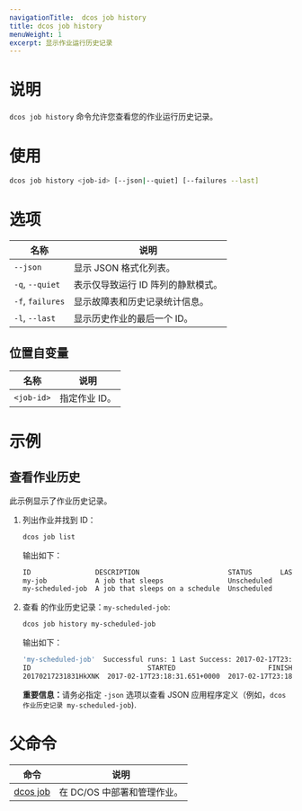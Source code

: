 ```yaml
---
navigationTitle:  dcos job history
title: dcos job history
menuWeight: 1
excerpt: 显示作业运行历史记录
---
```



# 说明
`dcos job history` 命令允许您查看您的作业运行历史记录。

# 使用

```bash
dcos job history <job-id> [--json|--quiet] [--failures --last]
```

# 选项

| 名称 | 说明 |
|---------|-------------|
| `--json`   | 显示 JSON 格式化列表。 |
| `-q`, `--quiet` | 表示仅导致运行 ID 阵列的静默模式。 |
| `-f`, `failures`   | 显示故障表和历史记录统计信息。 |
| `-l`, `--last` | 显示历史作业的最后一个 ID。|

## 位置自变量

| 名称 | 说明 |
|---------|-------------|
| `<job-id>`   | 指定作业 ID。|


# 示例

## 查看作业历史

此示例显示了作业历史记录。

1. 列出作业并找到 ID：

    ```bash
    dcos job list
    ```

    输出如下：

    ```bash
    ID                DESCRIPTION                      STATUS       LAST SUCCESFUL RUN
    my-job            A job that sleeps                Unscheduled         N/A
    my-scheduled-job  A job that sleeps on a schedule  Unscheduled         N/A
    ```

1. 查看  的作业历史记录：`my-scheduled-job`:

    ```bash
    dcos job history my-scheduled-job
    ```

    输出如下：

    ```bash
    'my-scheduled-job'  Successful runs: 1 Last Success: 2017-02-17T23:18:33.842+0000
    ID                             STARTED                       FINISHED
    20170217231831HkXNK  2017-02-17T23:18:31.651+0000  2017-02-17T23:18:33.843+0000
    ```

    <p class="message--important"><strong>重要信息：</strong>请务必指定 <code>-json</code> 选项以查看 JSON 应用程序定义（例如，<code>dcos 作业历史记录 my-scheduled-job</code>).</p>


# 父命令

| 命令 | 说明 |
|---------|-------------|
| [dcos job](/mesosphere/dcos/cn/2.1/cli/command-reference/dcos-job/) |  在 DC/OS 中部署和管理作业。 |

